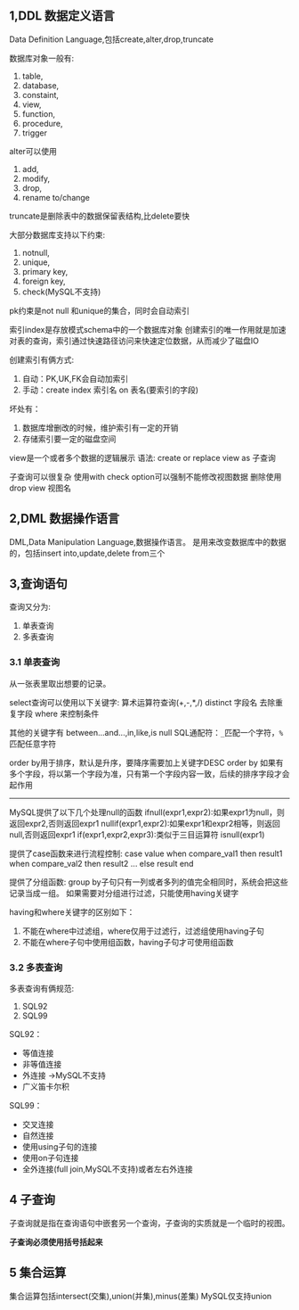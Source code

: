 ## 1,DDL 数据定义语言
Data Definition Language,包括create,alter,drop,truncate

数据库对象一般有:
1. table,
2. database,
3. constaint,
4. view,
5. function,
6. procedure,
7. trigger

alter可以使用
1. add,
2. modify,
3. drop,
4. rename to/change

truncate是删除表中的数据保留表结构,比delete要快

大部分数据库支持以下约束:
1. notnull,
2. unique,
3. primary key,
4. foreign key,
5. check(MySQL不支持)

pk约束是not null 和unique的集合，同时会自动索引

索引index是存放模式schema中的一个数据库对象
创建索引的唯一作用就是加速对表的查询，索引通过快速路径访问来快速定位数据，从而减少了磁盘IO

创建索引有俩方式:
1. 自动：PK,UK,FK会自动加索引
2. 手动：create index 索引名 on 表名(要索引的字段)

坏处有：
1. 数据库增删改的时候，维护索引有一定的开销
2. 存储索引要一定的磁盘空间


view是一个或者多个数据的逻辑展示
语法: create or replace view as 子查询

子查询可以很复杂
使用with check option可以强制不能修改视图数据
删除使用drop view 视图名


## 2,DML 数据操作语言
DML,Data Manipulation Language,数据操作语言。
是用来改变数据库中的数据的，包括insert into,update,delete from三个


## 3,查询语句
查询又分为:
1. 单表查询
2. 多表查询

### 3.1 单表查询
从一张表里取出想要的记录。

select查询可以使用以下关键字:
算术运算符查询(+,-,*,/)
distinct 字段名 去除重复字段
where 来控制条件

其他的关键字有 between...and...,in,like,is null
SQL通配符：`_`匹配一个字符，`%`匹配任意字符

order by用于排序，默认是升序，要降序需要加上关键字DESC
order by 如果有多个字段，将以第一个字段为准，只有第一个字段内容一致，后续的排序字段才会起作用

***
MySQL提供了以下几个处理null的函数
ifnull(expr1,expr2):如果expr1为null，则返回expr2,否则返回expr1
nullif(expr1,expr2):如果expr1和expr2相等，则返回null,否则返回expr1
if(expr1,expr2,expr3):类似于三目运算符
isnull(expr1)

提供了case函数来进行流程控制:
case value
when compare_val1 then result1
when compare_val2 then result2
...
else result
end

提供了分组函数:
group by子句只有一列或者多列的值完全相同时，系统会把这些记录当成一组。
如果需要对分组进行过滤，只能使用having关键字

having和where关键字的区别如下：
1. 不能在where中过滤组，where仅用于过滤行，过滤组使用having子句
2. 不能在where子句中使用组函数，having子句才可使用组函数

### 3.2 多表查询
多表查询有俩规范:
1. SQL92
2. SQL99

SQL92：
- 等值连接
- 非等值连接
- 外连接 ->MySQL不支持
- 广义笛卡尔积

SQL99：
- 交叉连接
- 自然连接
- 使用using子句的连接
- 使用on子句连接
- 全外连接(full join,MySQL不支持)或者左右外连接

## 4 子查询
子查询就是指在查询语句中嵌套另一个查询，子查询的实质就是一个临时的视图。

**子查询必须使用括号括起来**

## 5 集合运算
集合运算包括intersect(交集),union(并集),minus(差集)
MySQL仅支持union





















